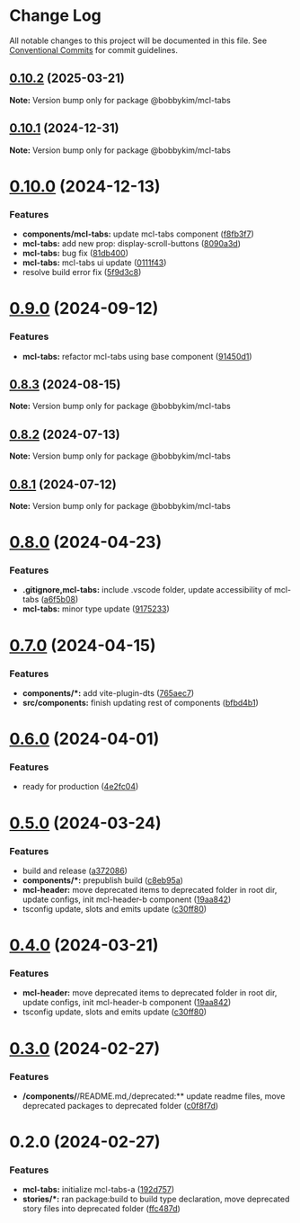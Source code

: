 # Change Log

All notable changes to this project will be documented in this file.
See [Conventional Commits](https://conventionalcommits.org) for commit guidelines.

## [0.10.2](https://github.com/bobbykim89/manguito-component-library/compare/@bobbykim/mcl-tabs@0.10.1...@bobbykim/mcl-tabs@0.10.2) (2025-03-21)

**Note:** Version bump only for package @bobbykim/mcl-tabs





## [0.10.1](https://github.com/bobbykim89/manguito-component-library/compare/@bobbykim/mcl-tabs@0.10.0...@bobbykim/mcl-tabs@0.10.1) (2024-12-31)

**Note:** Version bump only for package @bobbykim/mcl-tabs





# [0.10.0](https://github.com/bobbykim89/manguito-component-library/compare/@bobbykim/mcl-tabs@0.9.0...@bobbykim/mcl-tabs@0.10.0) (2024-12-13)


### Features

* **components/mcl-tabs:** update mcl-tabs component ([f8fb3f7](https://github.com/bobbykim89/manguito-component-library/commit/f8fb3f79efd19e9d9acf1aa3bbac71fca552fc03))
* **mcl-tabs:** add new prop: display-scroll-buttons ([8090a3d](https://github.com/bobbykim89/manguito-component-library/commit/8090a3d67401eda69e0ad18bf3e5fca14b38bd75))
* **mcl-tabs:** bug fix ([81db400](https://github.com/bobbykim89/manguito-component-library/commit/81db4001d5e99e57d1c3cd0cf5026fd69f73923e))
* **mcl-tabs:** mcl-tabs ui update ([0111f43](https://github.com/bobbykim89/manguito-component-library/commit/0111f43dfbea0865fc3037ca36e58d91a717376d))
* resolve build error fix ([5f9d3c8](https://github.com/bobbykim89/manguito-component-library/commit/5f9d3c83bb82404ff09795e847e62e2a6c49df27))





# [0.9.0](https://github.com/bobbykim89/manguito-component-library/compare/@bobbykim/mcl-tabs@0.8.3...@bobbykim/mcl-tabs@0.9.0) (2024-09-12)


### Features

* **mcl-tabs:** refactor mcl-tabs using base component ([91450d1](https://github.com/bobbykim89/manguito-component-library/commit/91450d11141f389a3ad0a178656cb5a64f0c2fb1))





## [0.8.3](https://github.com/bobbykim89/manguito-component-library/compare/@bobbykim/mcl-tabs@0.8.2...@bobbykim/mcl-tabs@0.8.3) (2024-08-15)

**Note:** Version bump only for package @bobbykim/mcl-tabs





## [0.8.2](https://github.com/bobbykim89/manguito-component-library/compare/@bobbykim/mcl-tabs@0.8.1...@bobbykim/mcl-tabs@0.8.2) (2024-07-13)

**Note:** Version bump only for package @bobbykim/mcl-tabs





## [0.8.1](https://github.com/bobbykim89/manguito-component-library/compare/@bobbykim/mcl-tabs@0.8.0...@bobbykim/mcl-tabs@0.8.1) (2024-07-12)

**Note:** Version bump only for package @bobbykim/mcl-tabs





# [0.8.0](https://github.com/bobbykim89/manguito-component-library/compare/@bobbykim/mcl-tabs@0.7.0...@bobbykim/mcl-tabs@0.8.0) (2024-04-23)


### Features

* **.gitignore,mcl-tabs:** include .vscode folder, update accessibility of mcl-tabs ([a6f5b08](https://github.com/bobbykim89/manguito-component-library/commit/a6f5b08c1b5d0119e1e5f99232f5b3989c539459))
* **mcl-tabs:** minor type update ([9175233](https://github.com/bobbykim89/manguito-component-library/commit/9175233e50287661daa7c8e2faba27a37123235d))





# [0.7.0](https://github.com/bobbykim89/manguito-component-library/compare/@bobbykim/mcl-tabs@0.6.0...@bobbykim/mcl-tabs@0.7.0) (2024-04-15)


### Features

* **components/*:** add vite-plugin-dts ([765aec7](https://github.com/bobbykim89/manguito-component-library/commit/765aec738227b68b8483f8b3e02d1bd191b90f20))
* **src/components:** finish updating rest of components ([bfbd4b1](https://github.com/bobbykim89/manguito-component-library/commit/bfbd4b15dcae4a244de1ac15836fa74870d20818))





# [0.6.0](https://github.com/bobbykim89/manguito-component-library/compare/@bobbykim/mcl-tabs@0.5.0...@bobbykim/mcl-tabs@0.6.0) (2024-04-01)


### Features

* ready for production ([4e2fc04](https://github.com/bobbykim89/manguito-component-library/commit/4e2fc048edd67791b4e917e0a764f301d4c610cb))





# [0.5.0](https://github.com/bobbykim89/manguito-component-library/compare/@bobbykim/mcl-tabs@0.3.0...@bobbykim/mcl-tabs@0.5.0) (2024-03-24)


### Features

* build and release ([a372086](https://github.com/bobbykim89/manguito-component-library/commit/a3720861fb40dd6ec1d0e3dda1f06e2479967432))
* **components/*:** prepublish build ([c8eb95a](https://github.com/bobbykim89/manguito-component-library/commit/c8eb95a0ede6727bf183d2e9ad634ae64af1411d))
* **mcl-header:** move deprecated items to deprecated folder in root dir, update configs, init mcl-header-b component ([19aa842](https://github.com/bobbykim89/manguito-component-library/commit/19aa842faa7f1594f7be030b97d5093014efe7cb))
* tsconfig update, slots and emits update ([c30ff80](https://github.com/bobbykim89/manguito-component-library/commit/c30ff804c961d205ac097e20cd51285a15ca8966))





# [0.4.0](https://github.com/bobbykim89/manguito-component-library/compare/@bobbykim/mcl-tabs@0.3.0...@bobbykim/mcl-tabs@0.4.0) (2024-03-21)


### Features

* **mcl-header:** move deprecated items to deprecated folder in root dir, update configs, init mcl-header-b component ([19aa842](https://github.com/bobbykim89/manguito-component-library/commit/19aa842faa7f1594f7be030b97d5093014efe7cb))
* tsconfig update, slots and emits update ([c30ff80](https://github.com/bobbykim89/manguito-component-library/commit/c30ff804c961d205ac097e20cd51285a15ca8966))





# [0.3.0](https://github.com/bobbykim89/manguito-component-library/compare/@bobbykim/mcl-tabs@0.2.0...@bobbykim/mcl-tabs@0.3.0) (2024-02-27)


### Features

* **/components/**/README.md,/deprecated:** update readme files, move deprecated packages to deprecated folder ([c0f8f7d](https://github.com/bobbykim89/manguito-component-library/commit/c0f8f7df158b8fcd99b4e3d191e02e3c8a9c144d))





# 0.2.0 (2024-02-27)


### Features

* **mcl-tabs:** initialize mcl-tabs-a ([192d757](https://github.com/bobbykim89/manguito-component-library/commit/192d757c406b63214b01669cd3366f038093b63b))
* **stories/*:** ran package:build to build type declaration, move deprecated story files into deprecated folder ([ffc487d](https://github.com/bobbykim89/manguito-component-library/commit/ffc487dbcc093be7a3ccfeae98c5e10e8372a0e3))
